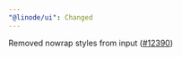 ```yaml
---
"@linode/ui": Changed
---
```


Removed nowrap styles from input ([#12390](https://github.com/linode/manager/pull/12390))
